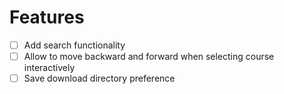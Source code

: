 # Features

- [ ] Add search functionality
- [ ] Allow to move backward and forward when selecting course interactively
- [ ] Save download directory preference